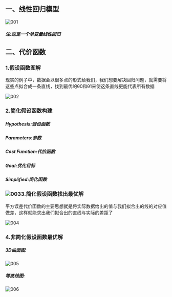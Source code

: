 ## 一、线性回归模型

![001](D:\Machine_Learning\4-线性回归\001.png)

##### 注:这是一个单变量线性回归

## 二、代价函数

### 1.假设函数图解

现实的例子中，数据会以很多点的形式给我们，我们想要解决回归问题，就需要将这些点拟合成一条直线，找到最优的θ0和θ1来使这条直线更能代表所有数据

![002](D:\Machine_Learning\4-线性回归\002.png)

### 2.简化假设函数构建

##### Hypothesis:假设函数

##### Parameters:参数

##### Cost Function:代价函数

##### Goal:优化目标

##### Simplified:简化函数

### ![003](D:\Machine_Learning\4-线性回归\003.png)3.简化假设函数找出最优解

平方误差代价函数的主要思想就是将实际数据给出的值与我们拟合出的线的对应值做差，这样就能求出我们拟合出的直线与实际的差距了

![004](D:\Machine_Learning\4-线性回归\004.png)

### 4.非简化假设函数最优解

##### 3D曲面图:

![005](D:\Machine_Learning\4-线性回归\005.png)

##### 等高线图:

![006](D:\Machine_Learning\4-线性回归\006.png)

